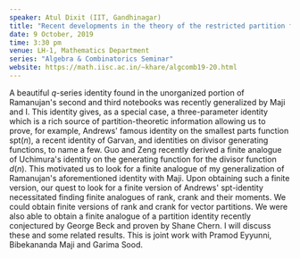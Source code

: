 ```yaml
---
speaker: Atul Dixit (IIT, Gandhinagar)
title: "Recent developments in the theory of the restricted partition function $p(n,N)$"
date: 9 October, 2019
time: 3:30 pm
venue: LH-1, Mathematics Department
series: "Algebra & Combinatorics Seminar"
website: https://math.iisc.ac.in/~khare/algcomb19-20.html
---
```


A beautiful $q$-series identity found in the unorganized portion of Ramanujan's second
and third notebooks was recently generalized by Maji and I. This identity gives, as a
special case, a three-parameter identity which is a rich source of partition-theoretic
information allowing us to prove, for example, Andrews' famous identity on the smallest
parts function $\mathrm{spt}(n)$, a recent identity of Garvan, and identities on divisor
generating functions, to name a few. Guo and Zeng recently derived a finite analogue of
Uchimura's identity on the generating function for the divisor function $d(n)$. This
motivated us to look for a finite analogue of my generalization of Ramanujan's
aforementioned identity with Maji. Upon obtaining such a finite version, our quest to
look for a finite version of Andrews' $\mathrm{spt}$-identity necessitated finding
finite analogues of rank, crank and their moments. We could obtain finite versions of
rank and crank for vector partitions. We were also able to obtain a finite analogue of
a partition identity recently conjectured by George Beck and proven by Shane Chern. I
will discuss these and some related results. This is joint work with Pramod Eyyunni,
Bibekananda Maji and Garima Sood.


